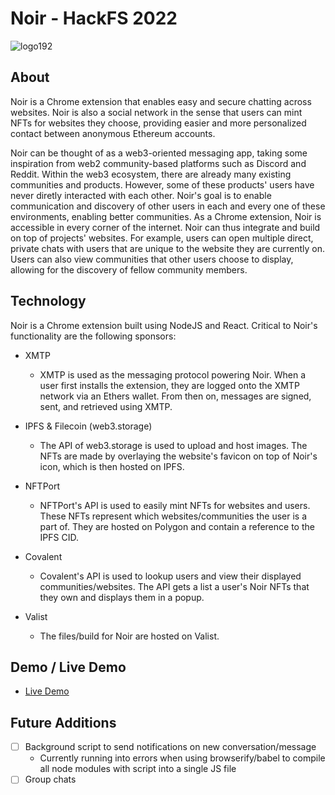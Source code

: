 # Noir - HackFS 2022

![logo192](https://user-images.githubusercontent.com/80741503/180339623-910f0a20-7e8a-470d-9f18-87b681e344e1.png)

## About

Noir is a Chrome extension that enables easy and secure chatting across websites. Noir is also a social network in the sense that users can mint NFTs for websites they choose, providing easier and more personalized contact between anonymous Ethereum accounts.

Noir can be thought of as a web3-oriented messaging app, taking some inspiration from web2 community-based platforms such as Discord and Reddit. Within the web3 ecosystem, there are already many existing communities and products. However, some of these products' users have never diretly interacted with each other. Noir's goal is to enable communication and discovery of other users in each and every one of these environments, enabling better communities. As a Chrome extension, Noir is accessible in every corner of the internet. Noir can thus integrate and build on top of projects' websites. For example, users can open multiple direct, private chats with users that are unique to the website they are currently on. Users can also view communities that other users choose to display, allowing for the discovery of fellow community members.

## Technology

Noir is a Chrome extension built using NodeJS and React. Critical to Noir's functionality are the following sponsors:
- XMTP
  - XMTP is used as the messaging protocol powering Noir. When a user first installs the extension, they are logged onto the XMTP network via an Ethers wallet. From then on, messages are signed, sent, and retrieved using XMTP.

- IPFS & Filecoin (web3.storage)
  - The API of web3.storage is used to upload and host images. The NFTs are made by overlaying the website's favicon on top of Noir's icon, which is then hosted on IPFS.

- NFTPort
  - NFTPort's API is used to easily mint NFTs for websites and users. These NFTs represent which websites/communities the user is a part of. They are hosted on Polygon and contain a reference to the IPFS CID.

- Covalent
  - Covalent's API is used to lookup users and view their displayed communities/websites. The API gets a list a user's Noir NFTs that they own and displays them in a popup.

- Valist
  - The files/build for Noir are hosted on Valist.

## Demo / Live Demo
- [Live Demo](https://github.com/dev-matthew/hackfs2022/blob/react/LIVEDEMO.md)

## Future Additions

- [ ] Background script to send notifications on new conversation/message
  - Currently running into errors when using browserify/babel to compile all node modules with script into a single JS file
- [ ] Group chats

